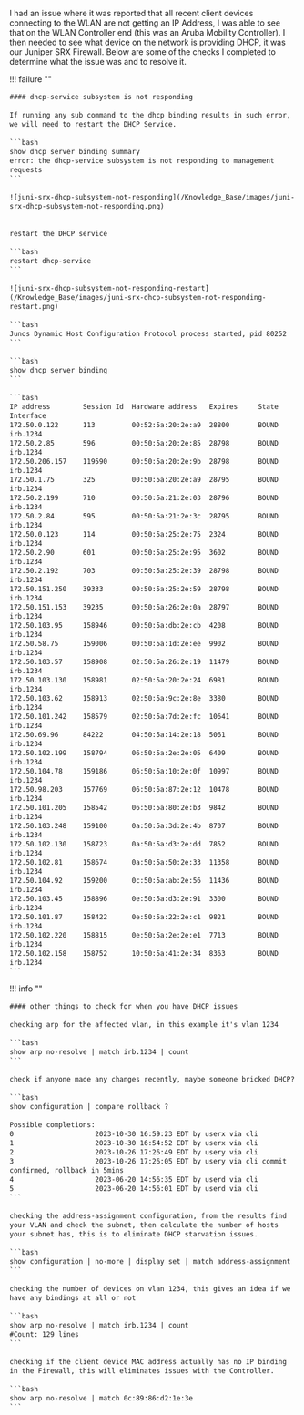 I had an issue where it was reported that all recent client devices connecting to the WLAN are not getting an IP Address, I was able to see that on the WLAN Controller end (this was an Aruba Mobility Controller). I then needed to see what device on the network is providing DHCP, it was our Juniper SRX Firewall. Below are some of the checks I completed to determine what the issue was and to resolve it.

!!! failure ""

    #### dhcp-service subsystem is not responding

    If running any sub command to the dhcp binding results in such error, we will need to restart the DHCP Service.

    ```bash
    show dhcp server binding summary
    error: the dhcp-service subsystem is not responding to management requests
    ```

    ![juni-srx-dhcp-subsystem-not-responding](/Knowledge_Base/images/juni-srx-dhcp-subsystem-not-responding.png)

    
    restart the DHCP service

    ```bash
    restart dhcp-service
    ```

    ![juni-srx-dhcp-subsystem-not-responding-restart](/Knowledge_Base/images/juni-srx-dhcp-subsystem-not-responding-restart.png)

    ```bash
    Junos Dynamic Host Configuration Protocol process started, pid 80252
    ```

    ```bash
    show dhcp server binding
    ```

    ```bash
    IP address        Session Id  Hardware address   Expires     State      Interface
    172.50.0.122      113         00:52:5a:20:2e:a9  28800       BOUND      irb.1234
    172.50.2.85       596         00:50:5a:20:2e:85  28798       BOUND      irb.1234
    172.50.206.157    119590      00:50:5a:20:2e:9b  28798       BOUND      irb.1234
    172.50.1.75       325         00:50:5a:20:2e:a9  28795       BOUND      irb.1234
    172.50.2.199      710         00:50:5a:21:2e:03  28796       BOUND      irb.1234
    172.50.2.84       595         00:50:5a:21:2e:3c  28795       BOUND      irb.1234
    172.50.0.123      114         00:50:5a:25:2e:75  2324        BOUND      irb.1234
    172.50.2.90       601         00:50:5a:25:2e:95  3602        BOUND      irb.1234
    172.50.2.192      703         00:50:5a:25:2e:39  28798       BOUND      irb.1234
    172.50.151.250    39333       00:50:5a:25:2e:59  28798       BOUND      irb.1234
    172.50.151.153    39235       00:50:5a:26:2e:0a  28797       BOUND      irb.1234
    172.50.103.95     158946      00:50:5a:db:2e:cb  4208        BOUND      irb.1234
    172.50.58.75      159006      00:50:5a:1d:2e:ee  9902        BOUND      irb.1234
    172.50.103.57     158908      02:50:5a:26:2e:19  11479       BOUND      irb.1234
    172.50.103.130    158981      02:50:5a:20:2e:24  6981        BOUND      irb.1234
    172.50.103.62     158913      02:50:5a:9c:2e:8e  3380        BOUND      irb.1234
    172.50.101.242    158579      02:50:5a:7d:2e:fc  10641       BOUND      irb.1234
    172.50.69.96      84222       04:50:5a:14:2e:18  5061        BOUND      irb.1234
    172.50.102.199    158794      06:50:5a:2e:2e:05  6409        BOUND      irb.1234
    172.50.104.78     159186      06:50:5a:10:2e:0f  10997       BOUND      irb.1234
    172.50.98.203     157769      06:50:5a:87:2e:12  10478       BOUND      irb.1234
    172.50.101.205    158542      06:50:5a:80:2e:b3  9842        BOUND      irb.1234
    172.50.103.248    159100      0a:50:5a:3d:2e:4b  8707        BOUND      irb.1234
    172.50.102.130    158723      0a:50:5a:d3:2e:dd  7852        BOUND      irb.1234
    172.50.102.81     158674      0a:50:5a:50:2e:33  11358       BOUND      irb.1234
    172.50.104.92     159200      0c:50:5a:ab:2e:56  11436       BOUND      irb.1234
    172.50.103.45     158896      0e:50:5a:d3:2e:91  3300        BOUND      irb.1234
    172.50.101.87     158422      0e:50:5a:22:2e:c1  9821        BOUND      irb.1234
    172.50.102.220    158815      0e:50:5a:2e:2e:e1  7713        BOUND      irb.1234
    172.50.102.158    158752      10:50:5a:41:2e:34  8363        BOUND      irb.1234
    ```

!!! info ""

    #### other things to check for when you have DHCP issues

    checking arp for the affected vlan, in this example it's vlan 1234

    ```bash
    show arp no-resolve | match irb.1234 | count
    ```

    check if anyone made any changes recently, maybe someone bricked DHCP?

    ```bash
    show configuration | compare rollback ?

    Possible completions:
    0                    2023-10-30 16:59:23 EDT by userx via cli
    1                    2023-10-30 16:54:52 EDT by userx via cli
    2                    2023-10-26 17:26:49 EDT by usery via cli
    3                    2023-10-26 17:26:05 EDT by usery via cli commit confirmed, rollback in 5mins
    4                    2023-06-20 14:56:35 EDT by userd via cli
    5                    2023-06-20 14:56:01 EDT by userd via cli
    ```

    checking the address-assignment configuration, from the results find your VLAN and check the subnet, then calculate the number of hosts your subnet has, this is to eliminate DHCP starvation issues.

    ```bash
    show configuration | no-more | display set | match address-assignment
    ```

    checking the number of devices on vlan 1234, this gives an idea if we have any bindings at all or not

    ```bash
    show arp no-resolve | match irb.1234 | count
    #Count: 129 lines
    ```

    checking if the client device MAC address actually has no IP binding in the Firewall, this will eliminates issues with the Controller.
    
    ```bash
    show arp no-resolve | match 0c:89:86:d2:1e:3e
    ```

